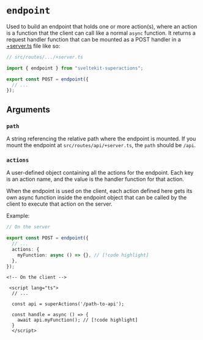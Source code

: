 # `endpoint`

Used to build an endpoint that holds one or more action(s), where an action is a function that the client can call like a normal `async` function. It returns a request handler function that can be mounted as a POST handler in a [+server.ts](https://kit.svelte.dev/docs/routing#server) file like so:

```ts
// src/routes/.../+server.ts

import { endpoint } from "sveltekit-superactions";

export const POST = endpoint({
  // ...
});
```

## Arguments

### `path`

A string referencing the relative path where the endpoint is mounted. If you mount the endpoint at `src/routes/api/+server.ts`, the `path` should be `/api`.

### `actions`

A user-defined object containing all the actions for the endpoint. Each key is an action name, and the value is the handler function for that action.

When the endpoint is used on the client, each action defined here gets its own async function inside the endpoint object that can be called by the client to execute that action on the server.

Example:

```ts
// On the server

export const POST = endpoint({
  // ...
  actions: {
    myFunction: async () => {}, // [!code highlight]
  },
});
```

```svelte
<!-- On the client -->

 <script lang="ts">
  // ...

  const api = superActions('/path-to-api');

  const handle = async () => {
    await api.myFunction(); // [!code highlight]
  }
  </script>
```
